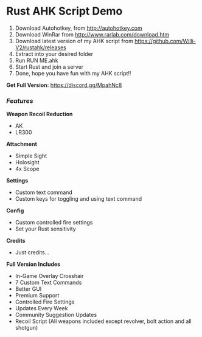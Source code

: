 # Rust AHK Script Demo
1. Download Autohotkey, from http://autohotkey.com
2. Download WinRar from http://www.rarlab.com/download.htm
3. Download latest version of my AHK script from https://github.com/Willi-V2/rustahk/releases
4. Extract into your desired folder
5. Run RUN ME.ahk
6. Start Rust and join a server
7. Done, hope you have fun with my AHK script!!

**Get Full Version:** https://discord.gg/MpahNc8

### _Features_

**Weapon Recoil Reduction**
- AK
- LR300

**Attachment**
- Simple Sight
- Holosight
- 4x Scope

**Settings**
- Custom text command
- Custom keys for toggling and using text command

**Config**
- Custom controlled fire settings
- Set your Rust sensitivity

**Credits**
- Just credits...

**Full Version Includes**
- In-Game Overlay Crosshair
- 7 Custom Text Commands
- Better GUI
- Premium Support
- Controlled Fire Settings
- Updates Every Week
- Community Suggestion Updates
- Recoil Script (All weapons included except revolver, bolt action and all shotgun)
